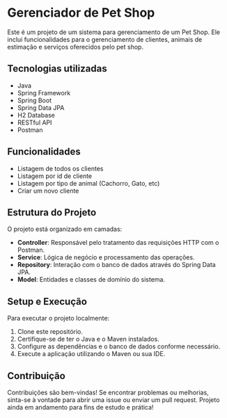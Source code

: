 # Gerenciador de Pet Shop

Este é um projeto de um sistema para gerenciamento de um Pet Shop. Ele inclui funcionalidades para o gerenciamento de clientes, animais de estimação e serviços oferecidos pelo pet shop.

## Tecnologias utilizadas

- Java
- Spring Framework
- Spring Boot
- Spring Data JPA
- H2 Database
- RESTful API
- Postman

## Funcionalidades

- Listagem de todos os clientes
- Listagem por id de cliente
- Listagem por tipo de animal (Cachorro, Gato, etc)
- Criar um novo cliente

## Estrutura do Projeto

O projeto está organizado em camadas:

- **Controller**: Responsável pelo tratamento das requisições HTTP com o Postman.
- **Service**: Lógica de negócio e processamento das operações.
- **Repository**: Interação com o banco de dados através do Spring Data JPA.
- **Model**: Entidades e classes de domínio do sistema.


## Setup e Execução

Para executar o projeto localmente:

1. Clone este repositório.
2. Certifique-se de ter o Java e o Maven instalados.
3. Configure as dependências e o banco de dados conforme necessário.
4. Execute a aplicação utilizando o Maven ou sua IDE.

## Contribuição

Contribuições são bem-vindas! Se encontrar problemas ou melhorias, sinta-se à vontade para abrir uma issue ou enviar um pull request.
Projeto ainda em andamento para fins de estudo e prática!


